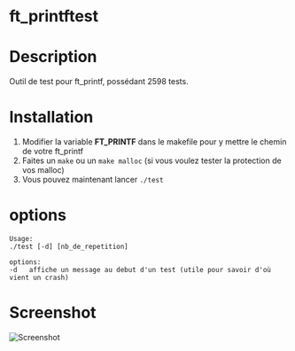 # ft_printftest

# Description
Outil de test pour ft_printf, possédant 2598 tests.

# Installation
1.  Modifier la variable **FT_PRINTF** dans le makefile pour y mettre le chemin de votre ft_printf
2.  Faites un `make` ou un `make malloc` (si vous voulez tester la protection de vos malloc)
3.  Vous pouvez maintenant lancer `./test`

# options
```
Usage:
./test [-d] [nb_de_repetition]

options:
-d   affiche un message au debut d'un test (utile pour savoir d'où vient un crash)
```

# Screenshot
![Screenshot](https://sawyerf.github.io/ft_printftest/screenshot.png)
